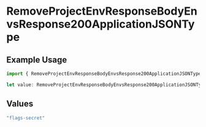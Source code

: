 # RemoveProjectEnvResponseBodyEnvsResponse200ApplicationJSONType

## Example Usage

```typescript
import { RemoveProjectEnvResponseBodyEnvsResponse200ApplicationJSONType } from "@simplesagar/vercel/models/removeprojectenvop.js";

let value: RemoveProjectEnvResponseBodyEnvsResponse200ApplicationJSONType = "flags-secret";
```

## Values

```typescript
"flags-secret"
```